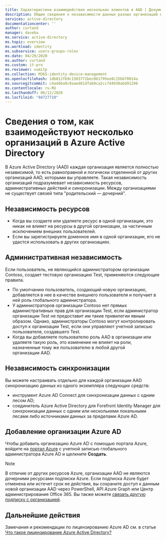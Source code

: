 ```yaml
---
title: Характеристики взаимодействия нескольких клиентов в AAD | Документация Майкрософт
description: Общие сведения о независимости данных разных организаций в Azure Active Directory
services: active-directory
documentationcenter: ''
author: curtand
manager: daveba
ms.service: active-directory
ms.topic: overview
ms.workload: identity
ms.subservice: users-groups-roles
ms.date: 04/29/2020
ms.author: curtand
ms.custom: it-pro
ms.reviewer: sumitp
ms.collection: M365-identity-device-management
ms.openlocfilehash: 1db812fb9c1503771bec0b1795ee8c15bb70014a
ms.sourcegitcommit: c4ad4ba9c9aaed81dfab9ca2cc744930abd91298
ms.contentlocale: ru-RU
ms.lasthandoff: 06/12/2020
ms.locfileid: "84727710"
---
```

# <a name="understand-how-multiple-azure-active-directory-organizations-interact"></a>Сведения о том, как взаимодействуют несколько организаций в Azure Active Directory

В Azure Active Directory (AAD) каждая организация является полностью независимой, то есть равноправной и логически отделенной от других организаций AAD, которыми вы управляете. Такая независимость организаций подразумевает независимость ресурсов, административных действий и синхронизации. Между организациями не существует связей типа "родительский — дочерний".

## <a name="resource-independence"></a>Независимость ресурсов

* Когда вы создаете или удаляете ресурс в одной организации, это никак не влияет на ресурсы в другой организации, за частичным исключением внешних пользователей.
* Если вы зарегистрируете доменное имя в одной организации, его не удастся использовать в других организациях.

## <a name="administrative-independence"></a>Административная независимость

Если пользователь, не являющийся администратором организации Contoso, создает тестовую организацию Test, применяются следующие правила.

* По умолчанию пользователь, создающий новую организацию, добавляется в нее в качестве внешнего пользователя и получает в ней роль глобального администратора.
* У администраторов организации Contoso нет прямых административных прав для организации Test, если администратор организации Test не предоставит им такие привилегии явным образом. Однако, администраторы Contoso могут контролировать доступ к организации Test, если они управляют учетной записью пользователя, создавшего Test.
* Когда вы добавляете пользователю роль AAD в организации или удаляете такую роль, это изменение не влияет на роли, назначенные тому же пользователю в любой другой организации AAD.

## <a name="synchronization-independence"></a>Независимость синхронизации

Вы можете настраивать отдельно для каждой организации AAD синхронизацию данных из одного экземпляра следующих средств:

* инструмент Azure AD Connect для синхронизации данных с одним лесом AD;
* соединитель Azure Active Directory для Forefront Identity Manager для синхронизации данных с одним или несколькими локальными лесами либо источниками данных за пределами Azure AD.

## <a name="add-an-azure-ad-organization"></a>Добавление организации Azure AD

Чтобы добавить организацию Azure AD с помощью портала Azure, войдите на [портал Azure](https://portal.azure.com) с учетной записью глобального администратора Azure AD и щелкните **Создать**.

> [!NOTE]
> В отличие от других ресурсов Azure, организации AAD не являются дочерними ресурсами подписки Azure. Если подписка Azure будет отменена или истечет срок ее действия, вы сохраните доступ к данным новой организации AAD через PowerShell, API Azure Graph или Центр администрирования Office 365. Вы также можете [связать другую подписку с организацией](../fundamentals/active-directory-how-subscriptions-associated-directory.md).
>

## <a name="next-steps"></a>Дальнейшие действия

Замечания и рекомендации по лицензированию Azure AD см. в статье [Что такое лицензирование Azure Active Directory?](../fundamentals/active-directory-licensing-whatis-azure-portal.md)
